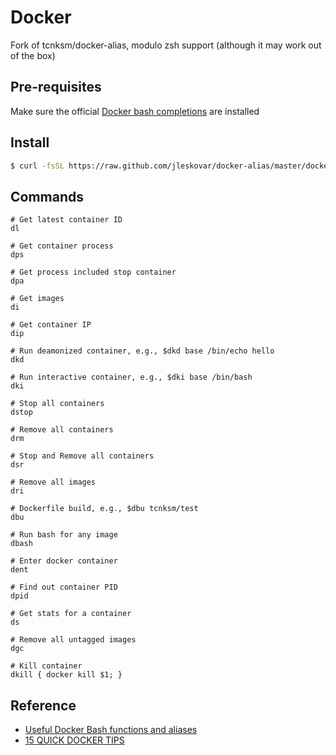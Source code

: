 # Docker 

Fork of tcnksm/docker-alias, modulo zsh support (although it may work out of the box)

## Pre-requisites
Make sure the official [Docker bash completions](https://raw.githubusercontent.com/docker/docker/master/contrib/completion/bash/docker) are installed 

## Install
```bash
$ curl -fsSL https://raw.github.com/jleskovar/docker-alias/master/docker_functions >> ~/.bashrc && source ~/.bashrc
```

## Commands

    # Get latest container ID
    dl

    # Get container process
    dps

    # Get process included stop container
    dpa

    # Get images
    di

    # Get container IP
    dip

    # Run deamonized container, e.g., $dkd base /bin/echo hello
    dkd

    # Run interactive container, e.g., $dki base /bin/bash
    dki

    # Stop all containers
    dstop

    # Remove all containers
    drm

    # Stop and Remove all containers
    dsr

    # Remove all images
    dri

    # Dockerfile build, e.g., $dbu tcnksm/test 
    dbu

    # Run bash for any image
    dbash

    # Enter docker container
    dent

    # Find out container PID
    dpid

    # Get stats for a container
    ds

    # Remove all untagged images
    dgc

    # Kill container
    dkill { docker kill $1; }

## Reference

- [Useful Docker Bash functions and aliases](http://www.kartar.net/2014/03/some-useful-docker-bash-functions-and-aliases/)
- [15 QUICK DOCKER TIPS](http://www.centurylinklabs.com/15-quick-docker-tips/)
